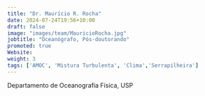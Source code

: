 ```yaml
---
title: "Dr. Maurício R. Rocha"
date: 2024-07-24T19:56+10:00
draft: false
image: "images/team/MauricioRocha.jpg"
jobtitle: "Oceanógrafo, Pós-doutorando"
promoted: true
Website: 
weight: 3
tags: ['AMOC', 'Mistura Turbulenta', 'Clima','Serrapilheira']
---
```



Departamento de Oceanografia Física, USP
                                          
